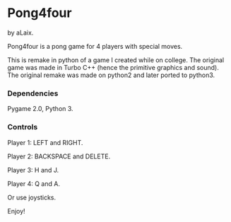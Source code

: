 # Pong4four
by aLaix.

Pong4four is a pong game for 4 players with special moves.

This is remake in python of a game I created while on college. The original game was made in Turbo C++ (hence the primitive graphics and sound). The original remake was made on python2 and later ported to python3.

### Dependencies
Pygame 2.0, Python 3.

### Controls
Player 1: LEFT and RIGHT.

Player 2: BACKSPACE and DELETE.

Player 3: H and J.

Player 4: Q and A.

Or use joysticks.

Enjoy!